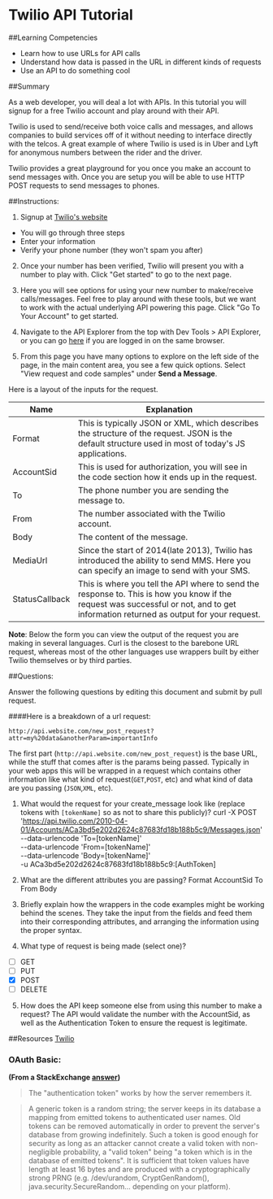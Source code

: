 # Twilio API Tutorial

##Learning Competencies

* Learn how to use URLs for API calls
* Understand how data is passed in the URL in different kinds of requests
* Use an API to do something cool

##Summary

As a web developer, you will deal a lot with APIs. In this tutorial you will signup for a free Twilio account and play around with their API.

Twilio is used to send/receive both voice calls and messages, and allows companies to build services off of it without needing to interface directly with the telcos. A great example of where Twilio is used is in Uber and Lyft for anonymous numbers between the rider and the driver.

Twilio provides a great playground for you once you make an account to send messages with. Once you are setup you will be able to use HTTP POST requests to send messages to phones.

##Instructions:

1. Signup at [Twilio's website](https://www.twilio.com/try-twilio)
  * You will go through three steps
  * Enter your information
  * Verify your phone number (they won't spam you after)
2. Once your number has been verified, Twilio will present you with a number to play with. Click "Get started" to go to the next page.

3. Here you will see options for using your new number to make/receive calls/messages. Feel free to play around with these tools, but we want to work with the actual underlying API powering this page. Click "Go To Your Account" to get started.

4. Navigate to the API Explorer from the top with Dev Tools > API Explorer, or you can go [here](https://www.twilio.com/user/account/developer-tools/api-explorer) if you are logged in on the same browser.

5. From this page you have many options to explore on the left side of the page, in the main content area, you see a few quick options. Select "View request and code samples" under **Send a Message**.

Here is a layout of the inputs for the request.

Name | Explanation
----- | -----
Format | This is typically JSON or XML, which describes the structure of the request. JSON is the default structure used in most of today's JS applications.
AccountSid | This is used for authorization, you will see in the code section how it ends up in the request.
To | The phone number you are sending the message to.
From | The number associated with the Twilio account.
Body | The content of the message.
MediaUrl | Since the start of 2014(late 2013), Twilio has introduced the ability to send MMS. Here you can specify an image to send with your SMS.
StatusCallback | This is where you tell the API where to send the response to. This is how you know if the request was successful or not, and to get information returned as output for your request.

**Note**: Below the form you can view the output of the request you are making in several languages. Curl is the closest to the barebone URL request, whereas most of the other languages use wrappers built by either Twilio themselves or by third parties.


##Questions:

Answer the following questions by editing this document and submit by pull request.

####Here is a breakdown of a url request:
```
http://api.website.com/new_post_request?attr=my%20data&anotherParam=importantInfo
```
The first part (`http://api.website.com/new_post_request`) is the base URL, while the stuff that comes after is the params being passed. Typically in your web apps this will be wrapped in a request which contains other information like what kind of request(`GET`,`POST`, etc) and what kind of data are you passing (`JSON`,`XML`, etc).

1. What would the request for your create_message look like (replace tokens with `[tokenName]` so as not to share this publicly)?
        curl -X POST 'https://api.twilio.com/2010-04-01/Accounts/ACa3bd5e202d2624c87683fd18b188b5c9/Messages.json' \
        --data-urlencode 'To=[tokenName]'  \
        --data-urlencode 'From=[tokenName]'  \
        --data-urlencode 'Body=[tokenName]' \
        -u ACa3bd5e202d2624c87683fd18b188b5c9:[AuthToken]

2. What are the different attributes you are passing?
        Format
        AccountSid
        To
        From
        Body
    
3. Briefly explain how the wrappers in the code examples might be working behind the scenes.
        They take the input from the fields and feed them into their corresponding attributes, 
        and arranging the information using the proper syntax. 

4. What type of request is being made (select one)?
  - [ ] GET
  - [ ] PUT
  - [X] POST
  - [ ] DELETE

5. How does the API keep someone else from using this number to make a request?
        The API would validate the number with the AccountSid, as well as the Authentication Token
        to ensure the request is legitimate. 


##Resources
[Twilio](http://eloquentjavascript.net/1st_edition/chapter8.html)
### OAuth Basic:
**(From a StackExchange [answer](http://security.stackexchange.com/questions/19676/token-based-authentication-securing-the-token))**
>The "authentication token" works by how the server remembers it.

>A generic token is a random string; the server keeps in its database a mapping from emitted tokens to authenticated user names. Old tokens can be removed automatically in order to prevent the server's database from growing indefinitely. Such a token is good enough for security as long as an attacker cannot create a valid token with non-negligible probability, a "valid token" being "a token which is in the database of emitted tokens". It is sufficient that token values have length at least 16 bytes and are produced with a cryptographically strong PRNG (e.g. /dev/urandom, CryptGenRandom(), java.security.SecureRandom... depending on your platform).

